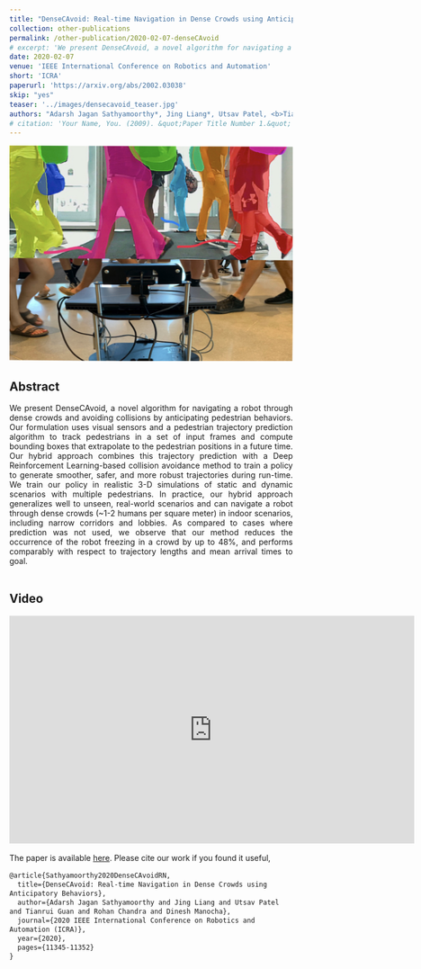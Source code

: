 ```yaml
---
title: "DenseCAvoid: Real-time Navigation in Dense Crowds using Anticipatory Behaviors"
collection: other-publications
permalink: /other-publication/2020-02-07-denseCAvoid
# excerpt: 'We present DenseCAvoid, a novel algorithm for navigating a robot through dense crowds and avoiding collisions by anticipating pedestrian behaviors. Our formulation uses visual sensors and a pedestrian trajectory prediction algorithm to track pedestrians in a set of input frames and compute bounding boxes that extrapolate to the pedestrian positions in a future time. Our hybrid approach combines this trajectory prediction with a Deep Reinforcement Learning-based collision avoidance method to train a policy to generate smoother, safer, and more robust trajectories during run-time.'
date: 2020-02-07
venue: 'IEEE International Conference on Robotics and Automation'
short: 'ICRA'
paperurl: 'https://arxiv.org/abs/2002.03038'
skip: "yes"
teaser: '../images/densecavoid_teaser.jpg'
authors: "Adarsh Jagan Sathyamoorthy*, Jing Liang*, Utsav Patel, <b>Tianrui Guan</b>, Rohan Chandra, and Dinesh Manocha"
# citation: 'Your Name, You. (2009). &quot;Paper Title Number 1.&quot; <i>Journal 1</i>. 1(1).'
---
```

<p style="text-align:center;">
<img src="../images/densecavoid_teaser.jpg" width="512" height="384">
</p>

## Abstract

<div style="text-align: justify"> We present DenseCAvoid, a novel algorithm for navigating a robot through dense crowds and avoiding collisions by anticipating pedestrian behaviors. Our formulation uses visual sensors and a pedestrian trajectory prediction algorithm to track pedestrians in a set of input frames and compute bounding boxes that extrapolate to the pedestrian positions in a future time. Our hybrid approach combines this trajectory prediction with a Deep Reinforcement Learning-based collision avoidance method to train a policy to generate smoother, safer, and more robust trajectories during run-time. We train our policy in realistic 3-D simulations of static and dynamic scenarios with multiple pedestrians. In practice, our hybrid approach generalizes well to unseen, real-world scenarios and can navigate a robot through dense crowds (~1-2 humans per square meter) in indoor scenarios, including narrow corridors and lobbies. As compared to cases where prediction was not used, we observe that our method reduces the occurrence of the robot freezing in a crowd by up to 48%, and performs comparably with respect to trajectory lengths and mean arrival times to goal.</div>

<br>

## Video
<iframe width="720" height="405" src="https://www.youtube.com/embed/AsUbng-E8gg" frameborder="0" allow="accelerometer; autoplay; encrypted-media; gyroscope; picture-in-picture" allowfullscreen></iframe>

<br>

The paper is available [here](https://arxiv.org/abs/2002.03038). Please cite our work if you found it useful,

```
@article{Sathyamoorthy2020DenseCAvoidRN,
  title={DenseCAvoid: Real-time Navigation in Dense Crowds using Anticipatory Behaviors},
  author={Adarsh Jagan Sathyamoorthy and Jing Liang and Utsav Patel and Tianrui Guan and Rohan Chandra and Dinesh Manocha},
  journal={2020 IEEE International Conference on Robotics and Automation (ICRA)},
  year={2020},
  pages={11345-11352}
}
```
